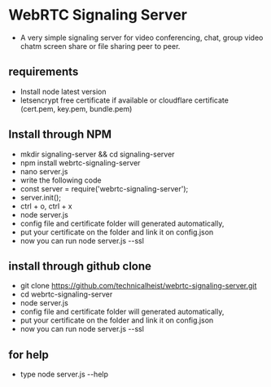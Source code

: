 # WebRTC Signaling Server 
- A very simple signaling server for video conferencing, chat, group video chatm screen share or file sharing peer to peer.

## requirements 
- Install node latest version 
- letsencrypt free certificate if available or cloudflare certificate (cert.pem, key.pem, bundle.pem)

## Install through NPM 
- mkdir signaling-server && cd signaling-server
- npm install webrtc-signaling-server
- nano server.js 
- write the following code 
- const server = require('webrtc-signaling-server');
- server.init();
- ctrl + o, ctrl + x 
- node server.js 
- config file and certificate folder will generated automatically, 
- put your certificate on the folder and link it on config.json 
- now you can run node server.js --ssl 

## install through github clone 
- git clone https://github.com/technicalheist/webrtc-signaling-server.git
- cd webrtc-signaling-server
- node server.js 
- config file and certificate folder will generated automatically, 
- put your certificate on the folder and link it on config.json 
- now you can run node server.js --ssl 

## for help 
- type node server.js --help 
